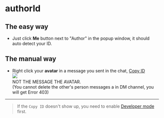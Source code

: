 # authorId

## The easy way

- Just click **Me** button next to "Author" in the popup window,
  it should auto detect your ID.

## The manual way

- Right click your **avatar** in a message you sent in the chat, [Copy ID](./developerMode.md)  
  <img src="https://media.giphy.com/media/YnNTRqKRxVcjOuyFps/giphy.gif">  
  NOT THE MESSAGE THE AVATAR.  
  (You cannot delete the other's person messages a in DM channel, you will get Error 403)

---

> If the `Copy ID` doesn't show up, you need to enable [Developer mode](./developerMode.md) first.

